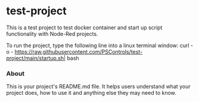 test-project
============

This is a test project to test docker container and start up script functionality with Node-Red projects. 

To run the project, type the following line into a linux terminal window:
curl -o - https://raw.githubusercontent.com/PSControls/test-project/main/startup.sh| bash

### About

This is your project's README.md file. It helps users understand what your
project does, how to use it and anything else they may need to know.
